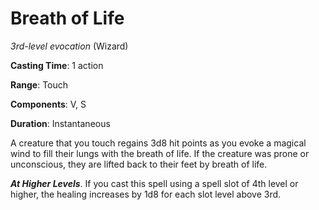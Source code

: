 # Breath of Life
*3rd-level evocation* (Wizard)

**Casting Time**: 1 action

**Range**: Touch

**Components**: V, S

**Duration**: Instantaneous

A creature that you touch regains 3d8 hit points as you evoke a magical wind to fill their lungs with the breath of life. If the creature was prone or unconscious, they are lifted back to their feet by breath of life. 

***At Higher Levels***. If you cast this spell using a spell slot of 4th level or higher, the healing increases by 1d8 for each slot level above 3rd.
